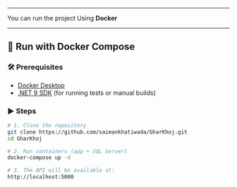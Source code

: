 
---

You can run the project Using **Docker** 

---

## 🐳 Run with Docker Compose

### 🛠️ Prerequisites

- [Docker Desktop](https://www.docker.com/products/docker-desktop/)
- [.NET 9 SDK](https://dotnet.microsoft.com/en-us/download/dotnet/9.0) (for running tests or manual builds)

### ▶️ Steps

```bash
# 1. Clone the repository
git clone https://github.com/saimankhatiwada/GharKhoj.git
cd GharKhoj

# 2. Run containers (app + SQL Server)
docker-compose up -d

# 3. The API will be available at:
http://localhost:5000
